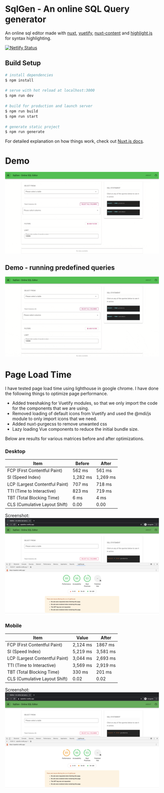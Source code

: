 # SqlGen - An online SQL Query generator

An online sql editor made with [nuxt](https://nuxtjs.org/), [vuetify](https://vuetifyjs.com/en/), [nuxt-content](https://github.com/nuxt/content) and [highlight.js](https://highlightjs.org/) for syntax highlighting.

[![Netlify Status](https://api.netlify.com/api/v1/badges/08bb3178-9ef7-49c9-af3b-f8e12766dfe2/deploy-status)](https://app.netlify.com/sites/sqleditor/deploys)

## Build Setup

```bash
# install dependencies
$ npm install

# serve with hot reload at localhost:3000
$ npm run dev

# build for production and launch server
$ npm run build
$ npm run start

# generate static project
$ npm run generate
```

For detailed explanation on how things work, check out [Nuxt.js docs](https://nuxtjs.org).

# Demo

![demo workflow](assets/workflow.gif)

## Demo - running predefined queries

![demo running predefined queries](assets/sampleQuery.gif)

# Page Load Time

I have tested page load time using lighthouse in google chrome.
I have done the following things to optimize page performance.

- Added treeshaking for Vuetify modules, so that we only import the code for the components that we are using.
- Removed loading of default icons from Vuetify and used the @mdi/js module to only import icons that we need.
- Added nuxt-purgecss to remove unwanted css
- Lazy loading Vue components to reduce the initial bundle size.

Below are results for various matrices before and after optimizations.

### Desktop

| Item                           | Before   | After    |
| ------------------------------ | -------- | -------- |
| FCP (First Contentful Paint)   | 562 ms   | 561 ms   |
| SI (Speed Index)               | 1,282 ms | 1,269 ms |
| LCP (Largest Contentful Paint) | 707 ms   | 718 ms   |
| TTI (Time to Interactive)      | 823 ms   | 719 ms   |
| TBT (Total Blocking Time)      | 6 ms     | 4 ms     |
| CLS (Cumulative Layout Shift)  | 0.00     | 0.00     |

Screenshot:
![lighthouse desktop results](assets/desktopLighthouse.png)

### Mobile

| Item                           | Value    | After    |
| ------------------------------ | -------- | -------- |
| FCP (First Contentful Paint)   | 2,124 ms | 1867 ms  |
| SI (Speed Index)               | 5,219 ms | 3,581 ms |
| LCP (Largest Contentful Paint) | 3,044 ms | 2,693 ms |
| TTI (Time to Interactive)      | 3,569 ms | 2,919 ms |
| TBT (Total Blocking Time)      | 330 ms   | 201 ms   |
| CLS (Cumulative Layout Shift)  | 0.02     | 0.02     |

Screenshot:
![lighthouse desktop results](assets/mobileLighthouse.png)
